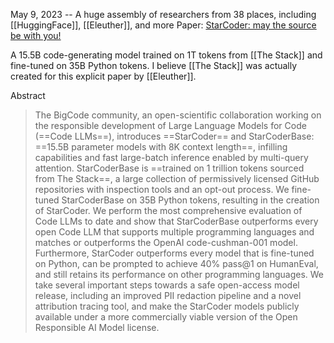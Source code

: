 May 9, 2023 -- A huge assembly of researchers from 38 places, including [[HuggingFace]], [[Eleuther]], and more
Paper: [StarCoder: may the source be with you!](https://arxiv.org/abs/2305.06161)

A 15.5B code-generating model trained on 1T tokens from [[The Stack]] and fine-tuned on 35B Python tokens.
I believe [[The Stack]] was actually created for this explicit paper by [[Eleuther]].

Abstract
> The BigCode community, an open-scientific collaboration working on the responsible development of Large Language Models for Code (==Code LLMs==), introduces ==StarCoder== and StarCoderBase: ==15.5B parameter models with 8K context length==, infilling capabilities and fast large-batch inference enabled by multi-query attention. StarCoderBase is ==trained on 1 trillion tokens sourced from The Stack==, a large collection of permissively licensed GitHub repositories with inspection tools and an opt-out process. We fine-tuned StarCoderBase on 35B Python tokens, resulting in the creation of StarCoder. We perform the most comprehensive evaluation of Code LLMs to date and show that StarCoderBase outperforms every open Code LLM that supports multiple programming languages and matches or outperforms the OpenAI code-cushman-001 model. Furthermore, StarCoder outperforms every model that is fine-tuned on Python, can be prompted to achieve 40\% pass@1 on HumanEval, and still retains its performance on other programming languages. We take several important steps towards a safe open-access model release, including an improved PII redaction pipeline and a novel attribution tracing tool, and make the StarCoder models publicly available under a more commercially viable version of the Open Responsible AI Model license.

